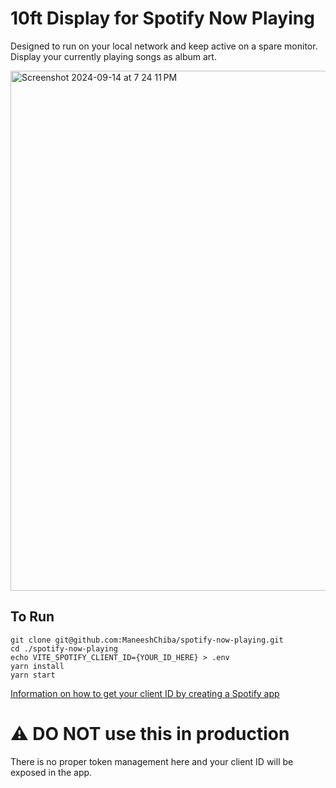 # 10ft Display for Spotify Now Playing
Designed to run on your local network and keep active on a spare monitor. Display your currently playing songs as album art.

<img width="832" alt="Screenshot 2024-09-14 at 7 24 11 PM" src="https://github.com/user-attachments/assets/766f3f9d-c73f-45f0-8d67-b75a8b50136f">


## To Run

```
git clone git@github.com:ManeeshChiba/spotify-now-playing.git
cd ./spotify-now-playing
echo VITE_SPOTIFY_CLIENT_ID={YOUR_ID_HERE} > .env
yarn install
yarn start
```

[Information on how to get your client ID by creating a Spotify app](https://developer.spotify.com/documentation/web-api/tutorials/getting-started)

# ⚠️ DO NOT use this in production

There is no proper token management here and your client ID will be exposed in the app.
